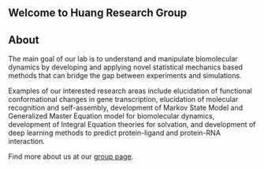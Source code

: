 ## Welcome to Huang Research Group

<!--
**Here are some ideas to get you started:**
🙋‍♀️ A short introduction - what is your organization all about?
🌈 Contribution guidelines - how can the community get involved?
👩‍💻 Useful resources - where can the community find your docs? Is there anything else the community should know?
🍿 Fun facts - what does your team eat for breakfast?
🧙 Remember, you can do mighty things with the power of [Markdown](https://guides.github.com/features/mastering-markdown/)
-->

## About
The main goal of our lab is to understand and manipulate biomolecular dynamics by developing and applying novel statistical mechanics based methods that can bridge the gap between experiments and simulations.

Examples of our interested research areas include elucidation of functional conformational changes in gene transcription, elucidation of molecular recognition and self-assembly, development of Markov State Model and Generalized Master Equation model for biomolecular dynamics, development of Integral Equation theories for solvation, and development of deep learning methods to predict protein-ligand and protein-RNA interaction.

Find more about us at our [group page](https://huang.wiscweb.wisc.edu/).


